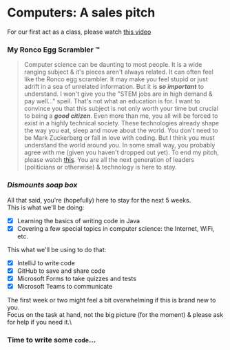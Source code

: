 # Computers: A sales pitch
For our first act as a class, please watch [this video](https://youtu.be/GdonmCgg3lE)

### My Ronco Egg Scrambler&nbsp;:tm:
> Computer science can be daunting to most people. It is a wide ranging subject & it's pieces aren't always related. It can often feel like the Ronco egg scrambler.
> It may make you feel stupid or just adrift in a sea of unrelated information.
> But it is ***so important*** to understand.
> I won't give you the "STEM jobs are in high demand & pay well..." speil. That's not what an education is for. I want to convince you that this subject is not only worth your time but crucial to being a ***good citizen***. Even more than me, you all will be forced to exist in a highly technical society. These technologies
> already shape the way you eat, sleep and move about the world. You don't need to be Mark Zuckerberg or fall in love with coding. But I think you must understand 
> the world around you.  In some small way, you probably agree with me (given you haven't dropped out yet). To end my pitch, please watch [this](https://www.youtube.com/watch?v=ncbb5B85sd0). You are all the next generation of leaders (politicians or otherwise) & technology is here to stay.

### *Dismounts soap box*
All that said, you're (hopefully) here to stay for the next 5 weeks.\
This is what we'll be doing:
- [x] Learning the basics of writing code in Java
- [x] Covering a few special topics in computer science: the Internet, WiFi, etc.

This what we'll be using to do that:
- [x] IntelliJ to write code
- [x] GitHub to save and share code
- [x] Microsoft Forms to take quizzes and tests
- [x] Microsoft Teams to communicate

The first week or two might feel a bit overwhelming if this is brand new to you.\
Focus on the task at hand, not the big picture (for the moment) & please ask for help if you need it.\

### Time to write some `code`...
